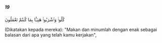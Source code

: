 ##### 19

<span class="ayah">كُلُوا۟ وَٱشْرَبُوا۟ هَنِيٓـًٔۢا بِمَا كُنتُمْ تَعْمَلُونَ</span>

<span class="ayah_translation">(Dikatakan kepada mereka): "Makan dan minumlah dengan enak sebagai balasan dari apa yang telah kamu kerjakan",</span>
